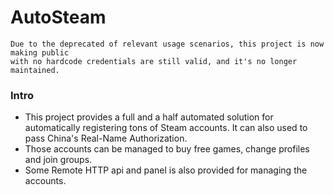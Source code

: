 # AutoSteam
```code
Due to the deprecated of relevant usage scenarios, this project is now making public 
with no hardcode credentials are still valid, and it's no longer maintained.
```

### Intro
 - This project provides a full and a half automated solution for automatically registering tons of Steam accounts. It can also used to pass China's Real-Name Authorization.    
 - Those accounts can be managed to buy free games, change profiles and join groups.
 - Some Remote HTTP api and panel is also provided for managing the accounts. 
